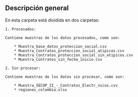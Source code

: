 
## Descripción general

En esta carpeta está dividida en dos carpetas:

    1. Procesados: 
    
    Contiene muestras de los datos procesados, como son:
    
        * Muestra_base_datos_proteccion_social.csv
        * Muestra_Contratos_proteccion_social_atipicos.csv
        * Muestra_Contratos_proteccion_social_sin_atipicos.csv
        * Muestra_Contratos_sin_fecha_inicio.csv
        
    2. Sin procesar:
    
    Contiene muestras de los datos sin procesar, como son:
    
        * Muestra_SECOP_II_-_Contratos_Electr_nicos.csv
        * regiones_colombia.xlsx
        
      
